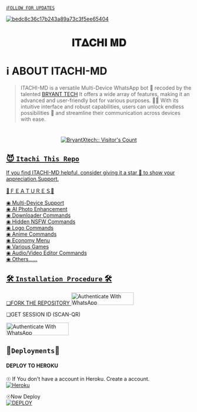 [`ℹ️FOLLOW FOR UPDATES`](https://github.com/BryantXtech) 
</p>
<a href="https://ibb.co/MBvWDD2"><img src="https://telegra.ph/file/29452ab209238c8307312.jpg" alt="bedc8c36c17b243a89a73c3f5ee65404" border="0"></a>
<h1 align="center"> 𝚰𝚻𝚫𝐂𝚮𝚰 𝚳𝐃
</p>
  
#  ℹ️ ABOUT ITACHI-MD
 >ITACHI-MD is a  versatile Multi-Device WhatsApp bot 🤖 recoded by the talented [BRYANT TECH](https://github.com/BryatXtech) It offers a wide array of features, making it an advanced and user-friendly bot for various purposes. 🎉📱 With its intuitive interface and robust capabilities, users can unlock endless possibilities 🚀 and streamline their communication across devices with ease.


# </a>
   <a aria-label="ITACHI-MD is free to use" href="https://whatsapp.com/channel/0029VacpEdXIt5rqKLB9nC1L" target="_blank">
 <p align="center"><img src="https://profile-counter.glitch.me/{BryantXtech}/count.svg" alt="BryantXtech:: Visitor's Count" /></p>



## 😈 `Itachi This Repo`
If you find ITACHI-MD helpful, consider giving it a star 🌟 to show your appreciation,Support.



📡ＦＥＡＴＵＲＥＳ📡


◉ Multi-Device Support  
◉ AI Photo Enhancement  
◉ Downloader Commands  
◉ Hidden NSFW Commands  
◉ Logo Commands  
◉ Anime Commands  
◉ Economy Menu  
◉ Various Games  
◉ Audio/Video Editor Commands                   
◉ Others...... 

## 🛠️ `Installation Procedure` 🛠


❏FORK THE REPOSITORY 
  <a href="https://github.com/BryantXtech/Itachi-md/fork" target="_blank">
  <img src="https://img.shields.io/badge/FORK ITACHI-red?style=for-the-badge&logo=heroku" alt="Authenticate With WhatsApp" width="170" height="34">
</a>




❏GET SESSION ID 
(SCAN-QR)           
 
<a href="https://bryant-tech-bot-6caf875ac89b.herokuapp.com" target="_blank">
  <img src="https://img.shields.io/badge/SESSION ID-red?style=for-the-badge&logo=heroku" alt="Authenticate With WhatsApp" width="170" height="34">
</a>





## 👻`Deployments`👻
#### DEPLOY TO HEROKU 

☉ If You don't have a account in Heroku. Create a account.
    <br>
<a href='https://signup.heroku.com/' target="_blank"><img alt='Heroku' src='https://img.shields.io/badge/-Create-black?style=for-the-badge&logo=heroku&logoColor=white'/></a>

☉Now Deploy
    <br>
<a href='https://dashboard.heroku.com/new?template=https://github.com/BryantXtech/Itachi-MD' target="_blank"><img alt='DEPLOY' src='https://img.shields.io/badge/-DEPLOY-black?style=for-the-badge&logo=heroku&logoColor=white'/></a>




